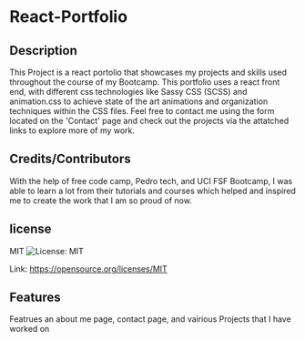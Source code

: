 # React-Portfolio

## Description
This Project is a react portolio that showcases my projects and skills used throughout the course of my Bootcamp. This portfolio uses a react front end, with different css technologies like Sassy CSS (SCSS) and animation.css to achieve state of the art animations and organization techniques within the CSS files. Feel free to contact me using the form located on the 'Contact' page and check out the projects via the attatched links to explore more of my work. 
    
    
## Credits/Contributors
With the help of free code camp, Pedro tech, and UCI FSF Bootcamp, I was able to learn a lot from their tutorials and courses which helped and inspired me to create the work that I am so proud of now. 

## license
MIT ![License: MIT](https://img.shields.io/badge/License-MIT-yellow.svg)

Link: https://opensource.org/licenses/MIT

## Features
Featrues an about me page, contact page, and vairious Projects that I have worked on
    